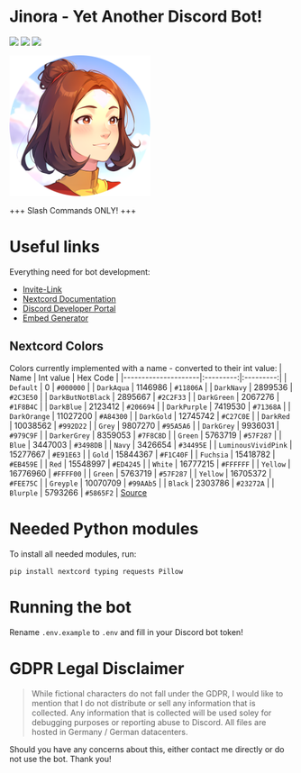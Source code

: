 # Jinora - Yet Another Discord Bot!
![](https://img.shields.io/badge/Nextcord-2.5.0-5865F2)
![](https://img.shields.io/badge/Python-3.11.4-0f81c2)
![](https://img.shields.io/badge/MongoDB-7.0-13aa52)

<img src="./database/bot-avatar-rounded.png" width="250" height="250">

+++ Slash Commands ONLY! +++
# Useful links
Everything need for bot development:
- [Invite-Link](https://discord.com/api/oauth2/authorize?client_id=723619199523487883&permissions=274877958144&scope=bot%20applications.commands)
- [Nextcord Documentation](https://docs.nextcord.dev/en/stable/index.html)
- [Discord Developer Portal](https://discord.com/developers/applications)
- [Embed Generator](https://embed.dan.onl)

## Nextcord Colors
Colors currently implemented with a name - converted to their int value:
| Name                | Int value | Hex Code  |
|---------------------|:---------:|:---------:|
| `Default`           |     0     | `#000000` |
| `DarkAqua`          |  1146986  | `#11806A` |
| `DarkNavy`          |  2899536  | `#2C3E50` |
| `DarkButNotBlack`   |  2895667  | `#2C2F33` |
| `DarkGreen`         |  2067276  | `#1F8B4C` |
| `DarkBlue`          |  2123412  | `#206694` |
| `DarkPurple`        |  7419530  | `#71368A` |
| `DarkOrange`        | 11027200  | `#A84300` |
| `DarkGold`          | 12745742  | `#C27C0E` |
| `DarkRed`           | 10038562  | `#992D22` |
| `Grey`              |  9807270  | `#95A5A6` |
| `DarkGrey`          |  9936031  | `#979C9F` |
| `DarkerGrey`        |  8359053  | `#7F8C8D` |
| `Green`             |  5763719  | `#57F287` |
| `Blue`              |  3447003  | `#3498DB` |
| `Navy`              |  3426654  | `#34495E` |
| `LuminousVividPink` | 15277667  | `#E91E63` |
| `Gold`              | 15844367  | `#F1C40F` |
| `Fuchsia`           | 15418782  | `#EB459E` |
| `Red`               | 15548997  | `#ED4245` |
| `White`             | 16777215  | `#FFFFFF` |
| `Yellow`            | 16776960  | `#FFFF00` |
| `Green`             |  5763719  | `#57F287` |
| `Yellow`            | 16705372  | `#FEE75C` |
| `Greyple`           | 10070709  | `#99AAb5` |
| `Black`             |  2303786  | `#23272A` |
| `Blurple`           |  5793266  | `#5865F2` |
[Source](https://gist.githubusercontent.com/thomasbnt/b6f455e2c7d743b796917fa3c205f812/raw/fd8d2d0007a1c642c790bc308f27a2f2ca5c47c7/code_colors_discordjs.md)

# Needed Python modules
To install all needed modules, run:
```
pip install nextcord typing requests Pillow
```

# Running the bot
Rename `.env.example` to `.env` and fill in your Discord bot token!

# GDPR Legal Disclaimer
> While fictional characters do not fall under the GDPR, I would like to mention that I do not distribute or sell any information that is collected. Any information that is collected will be used soley for debugging purposes or reporting abuse to Discord. All files are hosted in Germany / German datacenters.

Should you have any concerns about this, either contact me directly or do not use the bot. Thank you!
